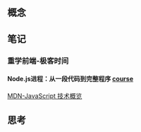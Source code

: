 ## 概念

## 笔记

### 重学前端-极客时间
#### Node.js进程：从一段代码到完整程序 [course](https://time.geekbang.org/column/article/842418)




[MDN-JavaScript 技术概览](https://developer.mozilla.org/zh-CN/docs/Web/JavaScript/JavaScript_technologies_overview)


## 思考